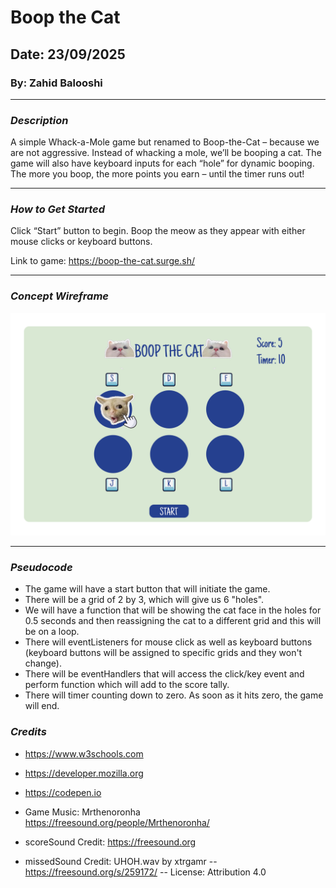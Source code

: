 # Boop the Cat
## Date: 23/09/2025
### By: Zahid Balooshi
***

### *Description*
A simple Whack-a-Mole game but renamed to Boop-the-Cat – because we are not aggressive. Instead of whacking a mole, we’ll be booping a cat. The game will also have keyboard inputs for each “hole” for dynamic booping. The more you boop, the more points you earn – until the timer runs out!
***

### *How to Get Started*
Click “Start” button to begin. Boop the meow as they appear with either mouse clicks or keyboard buttons.

Link to game: https://boop-the-cat.surge.sh/
***
### *Concept Wireframe*
![Image](./images/Wireframe.jpg)
***
### *Pseudocode*
* The game will have a start button that will initiate the game.
* There will be a grid of 2 by 3, which will give us 6 "holes".
* We will have a function that will be showing the cat face in the holes for 0.5 seconds and then reassigning the cat to a different grid and this will be on a loop.
* There will eventListeners for mouse click as well as keyboard buttons (keyboard buttons will be assigned to specific grids and they won't change).
* There will be eventHandlers that will access the click/key event and perform function which will add to the score tally.
* There will timer counting down to zero. As soon as it hits zero, the game will end.

### *Credits*

* https://www.w3schools.com
* https://developer.mozilla.org
* https://codepen.io

* Game Music: Mrthenoronha https://freesound.org/people/Mrthenoronha/
* scoreSound Credit: https://freesound.org
* missedSound Credit: UHOH.wav by xtrgamr -- https://freesound.org/s/259172/ -- License: Attribution 4.0
